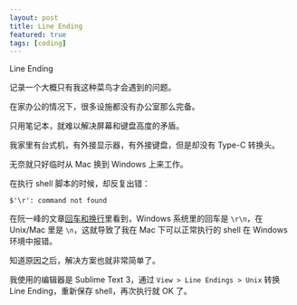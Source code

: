 ```yaml
---
layout: post
title: Line Ending
featured: true
tags: [coding]
---
```


Line Ending 

记录一个大概只有我这种菜鸟才会遇到的问题。

在家办公的情况下，很多设施都没有办公室那么完备。

只用笔记本，就难以解决屏幕和键盘高度的矛盾。

我家里有台式机，有外接显示器，有外接键盘，但是却没有 Type-C 转换头。

无奈就只好临时从 Mac 换到 Windows 上来工作。

在执行 shell 脚本的时候，却反复出错：

````
$'\r': command not found
````

在阮一峰的文章[回车和换行](https://www.ruanyifeng.com/blog/2006/04/post_213.html)里看到，Windows 系统里的回车是 `\r\n`，在 Unix/Mac 里是 `\n`，这就导致了我在 Mac 下可以正常执行的 shell 在 Windows 环境中报错。

知道原因之后，解决方案也就非常简单了。

我使用的编辑器是 Sublime Text 3，通过 `View > Line Endings > Unix` 转换 Line Ending，重新保存 shell，再次执行就 OK 了。 